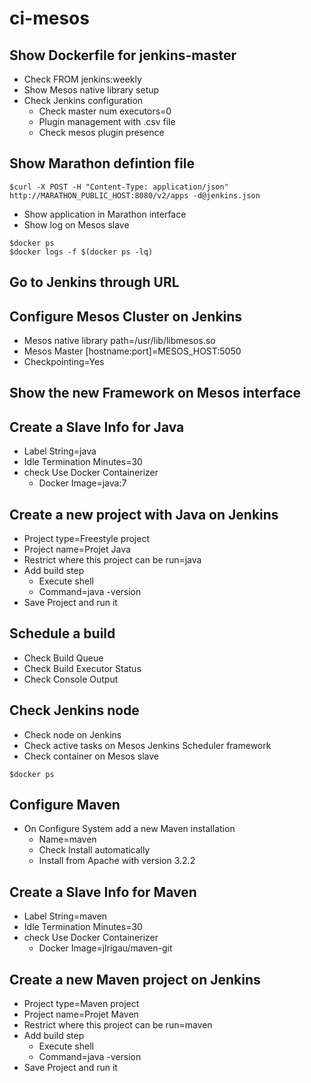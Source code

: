 # ci-mesos

## Show Dockerfile for jenkins-master

* Check FROM jenkins:weekly
* Show Mesos native library setup
* Check Jenkins configuration
  * Check master num executors=0
  * Plugin management with .csv file
  * Check mesos plugin presence

## Show Marathon defintion file

```shell
$curl -X POST -H "Content-Type: application/json" http://MARATHON_PUBLIC_HOST:8080/v2/apps -d@jenkins.json
```

* Show application in Marathon interface
* Show log on Mesos slave

```shell
$docker ps
$docker logs -f $(docker ps -lq)
```

## Go to Jenkins through URL

## Configure Mesos Cluster on Jenkins

* Mesos native library path=/usr/lib/libmesos.so
* Mesos Master [hostname:port]=MESOS_HOST:5050
* Checkpointing=Yes

## Show the new Framework on Mesos interface

## Create a Slave Info for Java

* Label String=java
* Idle Termination Minutes=30
* check Use Docker Containerizer
  * Docker Image=java:7

## Create a new project with Java on Jenkins

* Project type=Freestyle project
* Project name=Projet Java
* Restrict where this project can be run=java
* Add build step
  * Execute shell
  * Command=java -version
* Save Project and run it

## Schedule a build

* Check Build Queue
* Check Build Executor Status
* Check Console Output

## Check Jenkins node

* Check node on Jenkins
* Check active tasks on Mesos Jenkins Scheduler framework
* Check container on Mesos slave

```shell  
$docker ps
```

## Configure Maven

* On Configure System add a new Maven installation
  * Name=maven
  * Check Install automatically
  * Install from Apache with version 3.2.2

## Create a Slave Info for Maven

* Label String=maven
* Idle Termination Minutes=30
* check Use Docker Containerizer
  * Docker Image=jlrigau/maven-git

## Create a new Maven project on Jenkins

* Project type=Maven project
* Project name=Projet Maven
* Restrict where this project can be run=maven
* Add build step
  * Execute shell
  * Command=java -version
* Save Project and run it
